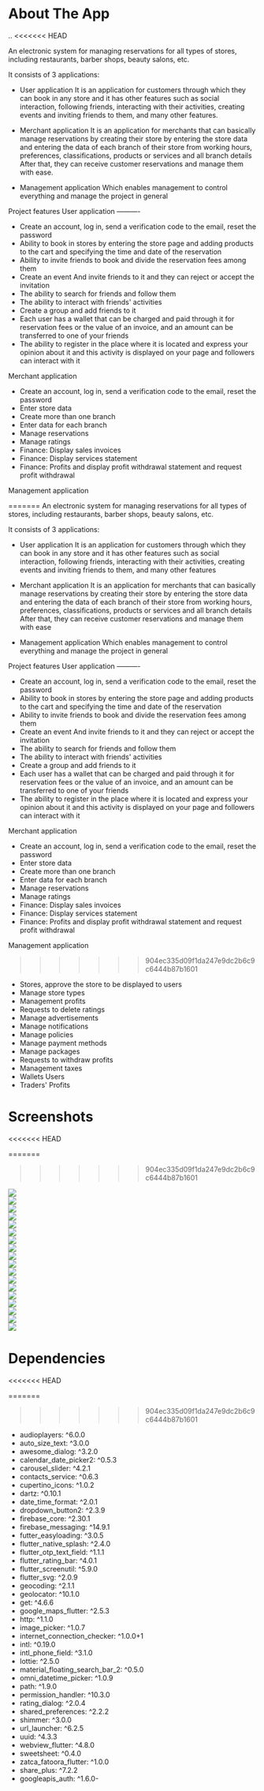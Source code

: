 # About The App

..
<<<<<<< HEAD

An electronic system for managing reservations for all types of stores, including restaurants, barber shops, beauty salons, etc.

It consists of 3 applications:

- User application
  It is an application for customers through which they can book in any store and it has other features such as social interaction, following friends, interacting with their activities, creating events and inviting friends to them, and many other features.

- Merchant application
  It is an application for merchants that can basically manage reservations by creating their store by entering the store data and entering the data of each branch of their store from working hours, preferences, classifications, products or services and all branch details
  After that, they can receive customer reservations and manage them with ease.

- Management application
  Which enables management to control everything and manage the project in general

Project features
User application
———-

- Create an account, log in, send a verification code to the email, reset the password
- Ability to book in stores by entering the store page and adding products to the cart and specifying the time and date of the reservation
- Ability to invite friends to book and divide the reservation fees among them
- Create an event And invite friends to it and they can reject or accept the invitation
- The ability to search for friends and follow them
- The ability to interact with friends' activities
- Create a group and add friends to it
- Each user has a wallet that can be charged and paid through it for reservation fees or the value of an invoice, and an amount can be transferred to one of your friends
- The ability to register in the place where it is located and express your opinion about it and this activity is displayed on your page and followers can interact with it

Merchant application

- Create an account, log in, send a verification code to the email, reset the password
- Enter store data
- Create more than one branch
- Enter data for each branch
- Manage reservations
- Manage ratings
- Finance: Display sales invoices
- Finance: Display services statement
- Finance: Profits and display profit withdrawal statement and request profit withdrawal

Management application

=======
An electronic system for managing reservations for all types of stores, including restaurants, barber shops, beauty salons, etc.

It consists of 3 applications:

- User application
  It is an application for customers through which they can book in any store and it has other features such as social interaction, following friends, interacting with their activities, creating events and inviting friends to them, and many other features

- Merchant application
  It is an application for merchants that can basically manage reservations by creating their store by entering the store data and entering the data of each branch of their store from working hours, preferences, classifications, products or services and all branch details
  After that, they can receive customer reservations and manage them with ease

- Management application
  Which enables management to control everything and manage the project in general

Project features
User application
———-

- Create an account, log in, send a verification code to the email, reset the password
- Ability to book in stores by entering the store page and adding products to the cart and specifying the time and date of the reservation
- Ability to invite friends to book and divide the reservation fees among them
- Create an event And invite friends to it and they can reject or accept the invitation
- The ability to search for friends and follow them
- The ability to interact with friends' activities
- Create a group and add friends to it
- Each user has a wallet that can be charged and paid through it for reservation fees or the value of an invoice, and an amount can be transferred to one of your friends
- The ability to register in the place where it is located and express your opinion about it and this activity is displayed on your page and followers can interact with it

Merchant application

- Create an account, log in, send a verification code to the email, reset the password
- Enter store data
- Create more than one branch
- Enter data for each branch
- Manage reservations
- Manage ratings
- Finance: Display sales invoices
- Finance: Display services statement
- Finance: Profits and display profit withdrawal statement and request profit withdrawal

Management application

> > > > > > > 904ec335d09f1da247e9dc2b6c9c6444b87b1601

- Stores, approve the store to be displayed to users
- Manage store types
- Management profits
- Requests to delete ratings
- Manage advertisements
- Manage notifications
- Manage policies
- Manage payment methods
- Manage packages
- Requests to withdraw profits
- Management taxes
- Wallets Users
- Traders' Profits

# Screenshots

<<<<<<< HEAD

=======

> > > > > > > 904ec335d09f1da247e9dc2b6c9c6444b87b1601

<div>
<img src= "https://github.com/user-attachments/assets/54bcaa4e-254e-4190-92dd-175be2cebe27">
</div>

<div>
<img src= "https://github.com/user-attachments/assets/2647ee62-96e5-4d1e-af97-37c23f0437d5">
</div>

<div>
<img src= "https://github.com/user-attachments/assets/d5dea3bc-09ff-489a-b67a-f0820c193ab3">
</div>

<div>
<img src= "https://github.com/user-attachments/assets/0adb74b3-835a-418f-95dd-ea4de353652b">
</div>

<div>
<img src= "https://github.com/user-attachments/assets/8b4d272b-8df0-49a3-8b94-c447f9080fad">
</div>

<div>
<img src= "https://github.com/user-attachments/assets/8d09de7d-d4fa-41fd-a7c9-3bae441062ea">
</div>

<div>
<img src= "https://github.com/user-attachments/assets/73b53ffa-1c68-46e0-ae47-89b8f04b61b3">
</div>

<div>
<img src= "https://github.com/user-attachments/assets/f5d96bc8-3ba6-4dec-b31c-277e1312970b">
</div>

<div>
<img src= "https://github.com/user-attachments/assets/a146c37c-5b01-471b-bcc6-be6e7fba7585">
</div>

<div>
<img src= "https://github.com/user-attachments/assets/abd6a5da-175b-4410-b3a1-da9a50c98eef">
</div>

<div>
<img src= "https://github.com/user-attachments/assets/eb19fc08-20fd-41ca-bfb5-f529e383986a">
</div>

<div>
<img src= "https://github.com/user-attachments/assets/feb63b49-53e0-4bd7-aa06-e05992edf073">
</div>

<div>
<img src= "https://github.com/user-attachments/assets/e4f88775-1157-4c0e-806f-7f450b674ddc">
</div>

<div>
<img src= "https://github.com/user-attachments/assets/83ec8ecc-97a8-4acc-9332-d7331625c107">
</div>

<div>
<img src= "https://github.com/user-attachments/assets/e108a41e-4fe6-4ec9-998f-89c259077e7a">
</div>

<div>
<img src= "https://github.com/user-attachments/assets/56a7aa2a-42b1-4e75-a26f-d77a0a0912df">
</div>

<div>
<img src= "https://github.com/user-attachments/assets/cc80e806-c9fb-4353-94c3-f6c8698f4d50">
</div>

<div>
<img src= "https://github.com/user-attachments/assets/38557307-368d-4a0b-b5e4-fa5a623de6aa">
</div>

# Dependencies

<<<<<<< HEAD

=======

> > > > > > > 904ec335d09f1da247e9dc2b6c9c6444b87b1601

- audioplayers: ^6.0.0
- auto_size_text: ^3.0.0
- awesome_dialog: ^3.2.0
- calendar_date_picker2: ^0.5.3
- carousel_slider: ^4.2.1
- contacts_service: ^0.6.3
- cupertino_icons: ^1.0.2
- dartz: ^0.10.1
- date_time_format: ^2.0.1
- dropdown_button2: ^2.3.9
- firebase_core: ^2.30.1
- firebase_messaging: ^14.9.1
- futter_easyloading: ^3.0.5
- flutter_native_splash: ^2.4.0
- flutter_otp_text_field: ^1.1.1
- flutter_rating_bar: ^4.0.1
- flutter_screenutil: ^5.9.0
- flutter_svg: ^2.0.9
- geocoding: ^2.1.1
- geolocator: ^10.1.0
- get: ^4.6.6
- google_maps_flutter: ^2.5.3
- http: ^1.1.0
- image_picker: ^1.0.7
- internet_connection_checker: ^1.0.0+1
- intl: ^0.19.0
- intl_phone_field: ^3.1.0
- lottie: ^2.5.0
- material_floating_search_bar_2: ^0.5.0
- omni_datetime_picker: ^1.0.9
- path: ^1.9.0
- permission_handler: ^10.3.0
- rating_dialog: ^2.0.4
- shared_preferences: ^2.2.2
- shimmer: ^3.0.0
- url_launcher: ^6.2.5
- uuid: ^4.3.3
- webview_flutter: ^4.8.0
- sweetsheet: ^0.4.0
- zatca_fatoora_flutter: ^1.0.0
- share_plus: ^7.2.2
- googleapis_auth: ^1.6.0-
